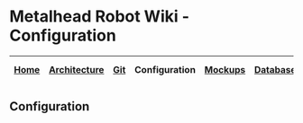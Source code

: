 # Metalhead Robot Wiki - Configuration

| [Home](../README.md) | [Architecture](../architecture/README.md) | [Git](../git/README.md) | Configuration | [Mockups](../mockups/README.md) | [Database](../database/README.md) | [Setup](../setup/README.md) | [Project Management](../project-management/README.md) | [Quality](../quality/README.md) |
| :--: | :----------: | :-: | :-----------: | :-----: | :------: | :---: | :----------------: | :-----: |

## Configuration
